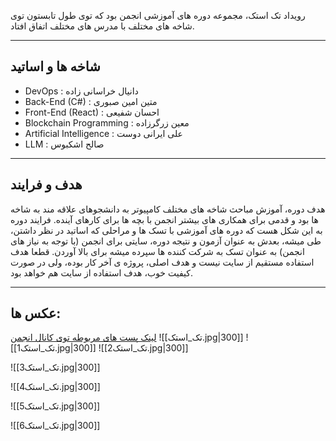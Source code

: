 رویداد تک استک، مجموعه دوره های آموزشی انجمن بود که توی طول تابستون توی شاخه های مختلف با مدرس های مختلف اتفاق افتاد.


---
## شاخه ها و اساتید
- DevOps : دانیال خراسانی زاده
- Back-End (C#) : متین امین صبوری
- Front-End (React) : احسان شفیعی
- Blockchain Programming : معین زرگرزاده
- Artificial Intelligence : علی ایرانی دوست
- LLM : صالح اشکبوس


---
## هدف و فرایند

هدف دوره، آموزش مباحث شاخه های مختلف کامپیوتر به دانشجوهای علاقه مند به شاخه ها بود و قدمی برای همکاری های بیشتر انجمن با بچه ها برای کارهای آینده.
فرایند دوره به این شکل هست که دوره های آموزشی با تسک ها و مراحلی که اساتید در نظر داشتن، طی میشه، بعدش به عنوان آزمون و نتیجه دوره، سایتی برای انجمن (با توجه به نیاز های انجمن) به عنوان تسک به شرکت کننده ها سپرده میشه برای بالا آوردن.
قطعا هدف استفاده مستقیم از سایت نیست و هدف اصلی، پروژه ی آخر کار بوده، ولی در صورت کیفیت خوب، هدف استفاده از سایت هم خواهد بود.


---
## عکس ها:
[لینک پست های مربوطه توی کانال انجمن](https://t.me/iutcessa/1639)
![[تک_استک.jpg|300]]
![[تک_استک1.jpg|300]]
![[تک_استک2.jpg|300]]

![[تک_استک3.jpg|300]]

![[تک_استک4.jpg|300]]

![[تک_استک5.jpg|300]]

![[تک_استک6.jpg|300]]